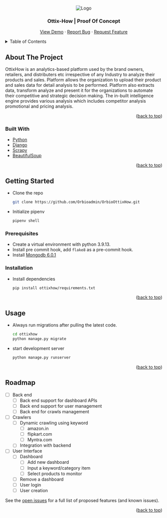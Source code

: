 <div id="top"></div>

<!-- [![Contributors][contributors-shield]][contributors-url] -->
<!--[![Forks][forks-shield]][forks-url]
[![Stargazers][stars-shield]][stars-url]
[![Issues][issues-shield]][issues-url]
[![MIT License][license-shield]][license-url]
[![LinkedIn][linkedin-shield]][linkedin-url]
 -->
<!-- PROJECT LOGO -->

<br />
<div align="center">
    <img src="https://www.orbiosolutions.com/images/orbioLogo.png" alt="Logo"> 
  </a>

  <h3 align="center">Ottix-How | Proof Of Concept </h3>
    <a href="https://github.com/Orbioadmin/OrbioOttixHow">View Demo</a>
    ·
    <a href="https://github.com/Orbioadmin/OrbioOttixHow/issues">Report Bug</a>
    ·
    <a href="https://github.com/Orbioadmin/OrbioOttixHow/issues">Request Feature</a>
  </p>
</div>

<!-- TABLE OF CONTENTS -->
<details>
  <summary>Table of Contents</summary>
  <ol>
    <li>
      <a href="#about-the-project">About The Project</a>
      <ul>
        <li><a href="#built-with">Built With</a></li>
      </ul>
    </li>
    <li>
      <a href="#getting-started">Getting Started</a>
      <ul>
        <li><a href="#prerequisites">Prerequisites</a></li>
        <li><a href="#installation">Installation</a></li>
      </ul>
    </li>
    <li><a href="#usage">Usage</a></li>
    <li><a href="#roadmap">Roadmap</a></li>
    <!-- <li><a href="#contributing">Contributing</a></li>
    <li><a href="#license">License</a></li>
    <li><a href="#contact">Contact</a></li>
    <li><a href="#acknowledgments">Acknowledgments</a></li> -->
  </ol>
</details>

<!-- ABOUT THE PROJECT -->
## About The Project
OttixHow is an analytics-based platform used by the brand owners, retailers, and distributers etc irrespective of any Industry to analyze their products and sales. Platform allows the organization to upload their product and sales data for detail analysis to be performed. Platform also extracts data, transform analyze and present it for the organizations to automate their competitive and strategic decision making. The in-built intelligence engine provides various analysis which includes competitor analysis promotional and pricing analysis.

<p align="right">(<a href="#top">back to top</a>)</p>



### Built With

* [Python](https://www.python.org/)
* [Django](https://www.djangoproject.com/)
* [Scrapy](https://scrapy.org/)
* [BeautifulSoup](https://beautiful-soup-4.readthedocs.io/en/latest/)

<p align="right">(<a href="#top">back to top</a>)</p>

<!-- GETTING STARTED -->
## Getting Started

* Clone the repo
  ```sh
  git clone https://github.com/Orbioadmin/OrbioOttixHow.git
  ```
* Initialize pipenv
  ```sh
  pipenv shell
  ```

### Prerequisites

- Create a virtual environment with python 3.9.13.
- Install pre commit hook, add `flake8` as a pre-commit hook.
- Install [Mongodb 6.0.1](https://www.mongodb.com/docs/manual/installation/)

### Installation

* Install dependencies
  ```sh
  pip install ottixhow/requirements.txt
  ```


<p align="right">(<a href="#top">back to top</a>)</p>

<!-- USAGE EXAMPLES -->
## Usage
* Always run migrations after pulling the latest code.
  ```sh
  cd ottixhow
  python manage.py migrate
  ```
* start development server
  ```sh
  python manage.py runserver
  ```

<p align="right">(<a href="#top">back to top</a>)</p>

<!-- ROADMAP -->
## Roadmap
- [ ] Back end
  - [ ] Back end support for dashboard APIs
  - [ ] Back end support for user management
  - [ ] Back end for crawls management
- [ ] Crawlers
  - [ ] Dynamic crawling using keyword
    - [ ] amazon.in
    - [ ] flipkart.com
    - [ ] Myntra.com
  - [ ] Integration with backend
- [ ] User Interface
  - [ ] Dashboard
    - [ ] Add new dashboard
    - [ ] Input a keyword/category item
    - [ ] Select products to monitor
  - [ ] Remove a dashboard
  - [ ] User login
  - [ ] User creation

See the [open issues](https://github.com/Orbioadmin/OrbioOttixHow/issues) for a full list of proposed features (and known issues).

<p align="right">(<a href="#top">back to top</a>)</p>

<!-- ## License

Distributed under the MIT License. See `LICENSE.txt` for more information.

<p align="right">(<a href="#top">back to top</a>)</p>

## Contact

Your Name - [@your_twitter](https://twitter.com/your_username) - email@example.com

Project Link: [https://github.com/your_username/repo_name](https://github.com/your_username/repo_name)

<p align="right">(<a href="#top">back to top</a>)</p>

## Acknowledgments

Use this space to list resources you find helpful and would like to give credit to. I've included a few of my favorites to kick things off!

* [Choose an Open Source License](https://choosealicense.com)
* [GitHub Emoji Cheat Sheet](https://www.webpagefx.com/tools/emoji-cheat-sheet)
* [Malven's Flexbox Cheatsheet](https://flexbox.malven.co/)
* [Malven's Grid Cheatsheet](https://grid.malven.co/)
* [Img Shields](https://shields.io)
* [GitHub Pages](https://pages.github.com)
* [Font Awesome](https://fontawesome.com)
* [React Icons](https://react-icons.github.io/react-icons/search)

<p align="right">(<a href="#top">back to top</a>)</p>



MARKDOWN LINKS & IMAGES
https://www.markdownguide.org/basic-syntax/#reference-style-links

[contributors-shield]: https://img.shields.io/github/contributors/othneildrew/Best-README-Template.svg?style=for-the-badge
[contributors-url]: https://github.com/Orbioadmin/OrbioOttixHow/graphs/contributors
[forks-shield]: https://img.shields.io/github/forks/othneildrew/Best-README-Template.svg?style=for-the-badge
[forks-url]: https://github.com/Orbioadmin/OrbioOttixHow/network/members
[stars-shield]: https://img.shields.io/github/stars/othneildrew/Best-README-Template.svg?style=for-the-badge
[stars-url]: https://github.com/Orbioadmin/OrbioOttixHow/stargazers
[issues-shield]: https://img.shields.io/github/issues/othneildrew/Best-README-Template.svg?style=for-the-badge
[issues-url]: https://github.com/Orbioadmin/OrbioOttixHow/issues
[license-shield]: https://img.shields.io/github/license/othneildrew/Best-README-Template.svg?style=for-the-badge
[license-url]: https://github.com/Orbioadmin/OrbioOttixHow/blob/master/LICENSE.txt
[linkedin-shield]: https://img.shields.io/badge/-LinkedIn-black.svg?style=for-the-badge&logo=linkedin&colorB=555
[linkedin-url]: https://linkedin.com/in/othneildrew
[product-screenshot]: images/screenshot.png -->